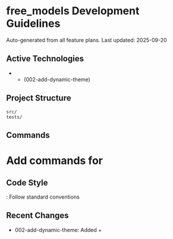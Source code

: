 # free_models Development Guidelines

Auto-generated from all feature plans. Last updated: 2025-09-20

## Active Technologies
-  +  (002-add-dynamic-theme)

## Project Structure
```
src/
tests/
```

## Commands
# Add commands for 

## Code Style
: Follow standard conventions

## Recent Changes
- 002-add-dynamic-theme: Added  + 

<!-- MANUAL ADDITIONS START -->
<!-- MANUAL ADDITIONS END -->